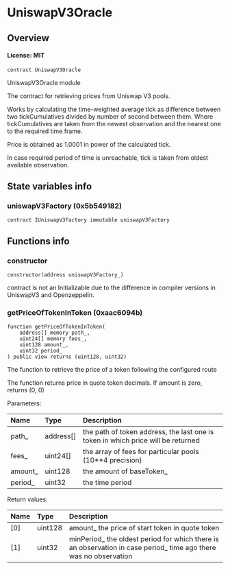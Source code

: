 # UniswapV3Oracle

## Overview

#### License: MIT

```solidity
contract UniswapV3Oracle
```

UniswapV3Oracle module

The contract for retrieving prices from Uniswap V3 pools.

Works by calculating the time-weighted average tick as difference between two tickCumulatives
divided by number of second between them. Where tickCumulatives are taken from the newest observation
and the nearest one to the required time frame.

Price is obtained as 1.0001 in power of the calculated tick.

In case required period of time is unreachable, tick is taken from oldest available observation.
## State variables info

### uniswapV3Factory (0x5b549182)

```solidity
contract IUniswapV3Factory immutable uniswapV3Factory
```


## Functions info

### constructor

```solidity
constructor(address uniswapV3Factory_)
```

contract is not an Initializable due to the difference in compiler versions in UniswapV3 and Openzeppelin.
### getPriceOfTokenInToken (0xaac6094b)

```solidity
function getPriceOfTokenInToken(
    address[] memory path_,
    uint24[] memory fees_,
    uint128 amount_,
    uint32 period_
) public view returns (uint128, uint32)
```

The function to retrieve the price of a token following the configured route

The function returns price in quote token decimals. If amount is zero, returns (0, 0)


Parameters:

| Name    | Type      | Description                                                                        |
| :------ | :-------- | :--------------------------------------------------------------------------------- |
| path_   | address[] | the path of token address, the last one is token in which price will be returned   |
| fees_   | uint24[]  | the array of fees for particular pools (10\**4 precision)                          |
| amount_ | uint128   | the amount of baseToken_                                                           |
| period_ | uint32    | the time period                                                                    |


Return values:

| Name | Type    | Description                                                                                                      |
| :--- | :------ | :--------------------------------------------------------------------------------------------------------------- |
| [0]  | uint128 | amount_ the price of start token in quote token                                                                  |
| [1]  | uint32  | minPeriod_ the oldest period for which there is an observation in case period_ time ago there was no observation |
